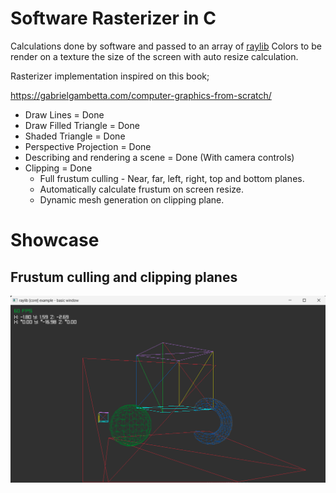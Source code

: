 # Software Rasterizer in C

Calculations done by software and passed to an array of [raylib](https://github.com/raysan5/raylib) Colors to be render on a texture the size of the screen with auto resize calculation.

Rasterizer implementation inspired on this book;

https://gabrielgambetta.com/computer-graphics-from-scratch/

-   Draw Lines = Done
-   Draw Filled Triangle = Done
-   Shaded Triangle = Done
-   Perspective Projection = Done
-   Describing and rendering a scene = Done (With camera controls)
-   Clipping = Done
    -   Full frustum culling - Near, far, left, right, top and bottom planes.
    -   Automatically calculate frustum on screen resize.
    -   Dynamic mesh generation on clipping plane.

# Showcase

## Frustum culling and clipping planes

![Bottom and far plane clipping on view](./frustum_culling.png)
